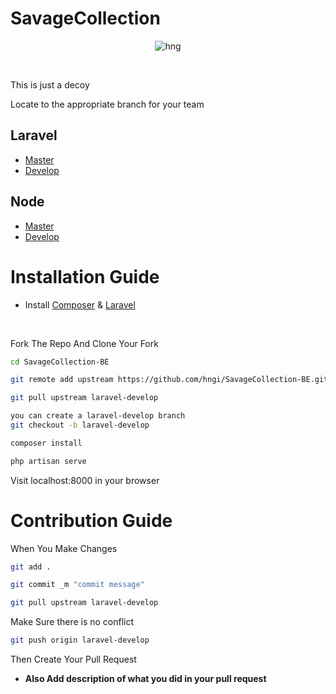 # SavageCollection

<div align="center">
  
![hng](https://res.cloudinary.com/iambeejayayo/image/upload/v1554240066/brand-logo.png)

<br>

</div>

This is just a decoy

Locate to the appropriate branch for your team

## Laravel
- [Master](https://github.com/hngi/SavageCollection-BE/tree/laravel-master)
- [Develop](https://github.com/hngi/SavageCollection-BE/tree/laravel-develop)

## Node
- [Master](https://github.com/hngi/SavageCollection-BE/tree/node-master)
- [Develop](https://github.com/hngi/SavageCollection-BE/tree/node-develop)



# Installation Guide

- Install [Composer](https://getcomposer.org) &  [Laravel](https://laravel.com)
 <br>



Fork The Repo And Clone Your Fork

```bash
cd SavageCollection-BE
```
```bash
git remote add upstream https://github.com/hngi/SavageCollection-BE.git
```

```bash
git pull upstream laravel-develop
```

```bash
you can create a laravel-develop branch 
git checkout -b laravel-develop
```

```bash
composer install
```

```bash
php artisan serve
```


Visit localhost:8000 in your browser

# Contribution Guide
When You Make Changes 

```bash
git add .
```

```bash
git commit _m "commit message"
```
```bash
git pull upstream laravel-develop
```
Make Sure there is no conflict

```bash
git push origin laravel-develop
```
Then Create Your Pull Request

- **Also Add description of what you did in your pull request** <br>

